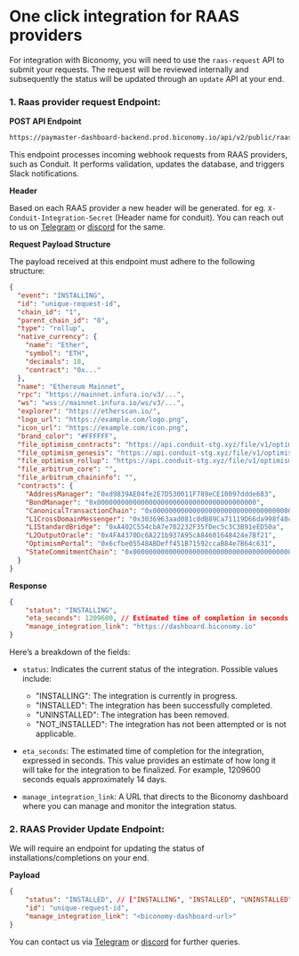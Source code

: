 # One click integration for RAAS providers

For integration with Biconomy, you will need to use the `raas-request` API to submit your requests. The request will be reviewed internally and subsequently the status will be updated through an `update` API at your end.

### 1. Raas provider request Endpoint:

**POST API Endpoint**

```bash
https://paymaster-dashboard-backend.prod.biconomy.io/api/v2/public/raas-request
``` 
 
This endpoint processes incoming webhook requests from RAAS providers, such as Conduit. It performs validation, updates the database, and triggers Slack notifications.

**Header**

Based on each RAAS provider a new header will be generated. for eg. `X-Conduit-Integration-Secret` (Header name for conduit). You can reach out to us on [Telegram](https://t.me/monikatudja) or [discord](https://discord.com/invite/biconomy) for the same.

**Request Payload Structure**

The payload received at this endpoint must adhere to the following structure:

```json
{
  "event": "INSTALLING",
  "id": "unique-request-id",
  "chain_id": "1",
  "parent_chain_id": "0",
  "type": "rollup",
  "native_currency": {
    "name": "Ether",
    "symbol": "ETH",
    "decimals": 18,
    "contract": "0x..."
  },
  "name": "Ethereum Mainnet",
  "rpc": "https://mainnet.infura.io/v3/...",
  "ws": "wss://mainnet.infura.io/ws/v3/...",
  "explorer": "https://etherscan.io/",
  "logo_url": "https://example.com/logo.png",
  "icon_url": "https://example.com/icon.png",
  "brand_color": "#FFFFFF",
  "file_optimism_contracts": "https://api.conduit-stg.xyz/file/v1/optimism/contracts/m-integrations-testnet-kn5qqp4tzd",
  "file_optimism_genesis": "https://api.conduit-stg.xyz/file/v1/optimism/genesis/m-integrations-testnet-kn5qqp4tzd",
  "file_optimism_rollup": "https://api.conduit-stg.xyz/file/v1/optimism/rollup/m-integrations-testnet-kn5qqp4tzd",
  "file_arbitrum_core": "",
  "file_arbitrum_chaininfo": "",
  "contracts": {
    "AddressManager": "0xd9839AE04fe2E7D530011F789eCE10097ddde683",
    "BondManager": "0x0000000000000000000000000000000000000000",
    "CanonicalTransactionChain": "0x0000000000000000000000000000000000000000",
    "L1CrossDomainMessenger": "0x3036963aad081c0dB89Ca71119D66da998f40c64",
    "L1StandardBridge": "0xA402C554cbA7e702232F35fDec5c3C3B91eED50a",
    "L2OutputOracle": "0x4FA4370Dc6A221b937A95cA84601648424e7Bf21",
    "OptimismPortal": "0x6cfbe05548ABDeff451B71592ccaB84e7B64c631",
    "StateCommitmentChain": "0x0000000000000000000000000000000000000000"
  }
}
```
**Response**

```json
{
    "status": "INSTALLING",
    "eta_seconds": 1209600, // Estimated time of completion in seconds
    "manage_integration_link": "https://dashboard.biconomy.io"
}
```
Here’s a breakdown of the fields:
- `status`: Indicates the current status of the integration. Possible values include:

    - "INSTALLING": The integration is currently in progress.
    - "INSTALLED": The integration has been successfully completed.
    - "UNINSTALLED": The integration has been removed.
    - "NOT_INSTALLED": The integration has not been attempted or is not applicable.

- `eta_seconds`: The estimated time of completion for the integration, expressed in seconds. This value provides an estimate of how long it will take for the integration to be finalized. For example, 1209600 seconds equals approximately 14 days.

- `manage_integration_link`: A URL that directs to the Biconomy dashboard where you can manage and monitor the integration status.


### 2. RAAS Provider Update Endpoint:

We will require an endpoint for updating the status of installations/completions on your end.

**Payload**
```json
{
    "status": "INSTALLED", // ["INSTALLING", "INSTALLED", "UNINSTALLED", "NOT_INSTALLED"]
    "id": "unique-request-id",
    "manage_integration_link": "<biconomy-dashboard-url>"
}
```

You can contact us via [Telegram](https://t.me/monikatudja) or [discord](https://discord.com/invite/biconomy) for further queries.
